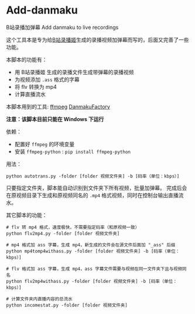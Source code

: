 # Add-danmaku

B站录播加弹幕 Add danmaku to live recordings

这个工具本是专为给[B站录播姬](https://rec.danmuji.org/)生成的录播视频加弹幕而写的，后面又完善了一些功能。

本脚本的功能有：

- 用 B站录播姬 生成的录播文件生成带弹幕的录播视频
- 为视频添加 `.ass` 格式的字幕
- 将 flv 转换为 mp4
- 计算直播流水

本脚本用到的工具: [ffmpeg](https://github.com/FFmpeg/FFmpeg) [DanmakuFactory](https://github.com/hihkm/DanmakuFactory)

**注意：该脚本目前只能在 Windows 下运行**

依赖：

- 配置好 `ffmpeg` 的环境变量
- 安装 `ffmpeg-python` : `pip install ffmpeg-python`

用法：

```shell
python autotrans.py -folder [folder 视频文件夹] -b [码率（单位：kbps）]
```

只要指定文件夹，脚本能自动识别到文件夹下所有视频，批量加弹幕。
完成后会在原视频目录下生成和原视频同名的 `.mp4` 格式视频，同时在控制台输出直播流水。

其它脚本的功能：

```shell
# flv 转 mp4 格式，速度极快，不需要指定码率（和原视频一致）
python flv2mp4.py -folder [folder 视频文件夹]

# mp4 格式加 ass 字幕，生成 mp4，新生成的文件会在源文件后面加 "_ass" 后缀
python mp4tomp4withass.py -folder [folder 视频文件夹] -b [码率（单位：kbps）]

# flv 格式加 ass 字幕，生成 mp4，ass 字幕文件需要与视频在同一文件夹下且与视频同名
python flv2mp4withass.py -folder [folder 视频文件夹] -b [码率（单位：kbps）]

# 计算文件夹内直播内容的总流水
python incomestat.py -folder [folder 视频文件夹]
```
